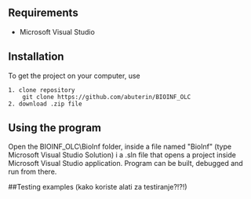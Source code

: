 ## Requirements
- Microsoft Visual Studio 


## Installation

To get the project on your computer, use 

	1. clone repository
		git clone https://github.com/abuterin/BIOINF_OLC 
    2. download .zip file
	
	
## Using the program

Open the BIOINF_OLC\BioInf folder, inside a file named "BioInf" (type Microsoft Visual Studio Solution) i a .sln file that opens a project inside Microsoft Visual Studio application.
Program can be built, debugged and run from there. 


##Testing examples
(kako koriste alati za testiranje?!?!)

